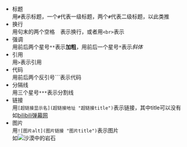 - 标题  
用`#`表示标题，一个`#`代表一级标题，两个`#`代表二级标题，以此类推  
- 换行  
用句末的两个空格`  `表示换行，或者用`<br>`表示  
- 强调  
用前后两个星号`**`表示**加粗**，用前后一个星号`*`表示*斜体*  
- 引用  
用`>`表示引用     
- 代码  
用前后两个反引号```表示代码  
- 分隔线  
用三个星号`***`表示分割线  
- 链接  
用`[超链接显示名](超链接地址 "超链接title")`表示链接，其中title可以没有  
如[bilibili弹幕网](https://www.bilibili.com/)
- 图片  
用`![图片alt](图片链接 "图片title")`表示图片  
如![沙漠中的岩石](https://markdown.com.cn/assets/img/shiprock.c3b9a023.jpg)  
